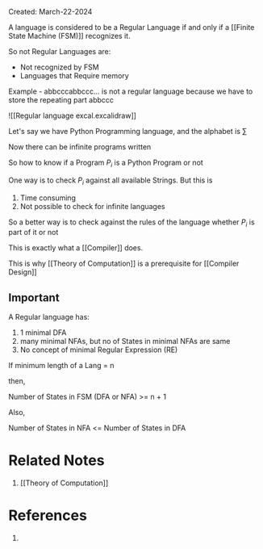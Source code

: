 Created: March-22-2024

A language is considered to be a Regular Language if and only if a [[Finite State Machine (FSM)]] recognizes it.

So not Regular Languages are:

- Not recognized by FSM
- Languages that Require memory

Example - abbcccabbccc... is not a regular language because we have to store the repeating part abbccc

![[Regular language excal.excalidraw]]

Let's say we have Python Programming language, and the alphabet is $\sum$

Now there can be infinite programs written

So how to know if a Program $P_i$ is a Python Program or not

One way is to check $P_i$ against all available Strings. But this is

1. Time consuming
2. Not possible to check for infinite languages

So a better way is to check against the rules of the language whether $P_i$ is part of it or not

This is exactly what a [[Compiler]] does.

This is why [[Theory of Computation]] is a prerequisite for [[Compiler Design]]
## Important

A Regular language has:

1. 1 minimal DFA
2. many minimal NFAs, but no of States in minimal NFAs are same
3. No concept of minimal Regular Expression (RE)

If minimum length of a Lang = n

then,

Number of States in FSM (DFA or NFA) >= n + 1

Also,

Number of States in NFA <= Number of States in DFA

# Related Notes

1. [[Theory of Computation]]
# References

1. 